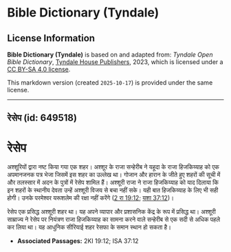 # Bible Dictionary (Tyndale)

## License Information

**Bible Dictionary (Tyndale)** is based on and adapted from: _Tyndale Open Bible Dictionary_, [Tyndale House Publishers](https://tyndaleopenresources.com/), 2023, which is licensed under a [CC BY-SA 4.0 license](https://creativecommons.org/licenses/by-sa/4.0/legalcode.en).

This markdown version (created `2025-10-17`) is provided under the same license.



--------------------------------

## रेसेप (id: 649518)

रेसेप
=====

अश्शूरियों द्वारा नष्ट किया गया एक शहर। अश्शूर के राजा सन्हेरीब ने यहूदा के राजा हिजकिय्याह को एक अपमानजनक पत्र भेजा जिसमें इस शहर का उल्लेख था। गोजान और हारान के जीते हुए शहरों की सूची में और तलस्सार में अदन के पुत्रों में रेसेप शामिल हैं। अश्शूरी राजा ने राजा हिजकिय्याह को याद दिलाया कि इन शहरों के स्थानीय देवता उन्हें अश्शूरी विजय से बचा नहीं सके। यही बात हिजकिय्याह के लिए भी सही होगी। उनके परमेश्वर यरूशलेम की रक्षा नहीं करेंगे ([2 रा 19:12](https://ref.ly/2Kgs19:12); [यशा 37:12](https://ref.ly/Isa37:12))।

रेसेप एक प्रसिद्ध अश्शूरी शहर था। यह अपने व्यापार और प्रशासनिक केंद्र के रूप में प्रसिद्ध था। अश्शूरी साम्राज्य ने रेसेप पर नियंत्रण राजा हिजकिय्याह का सामना करने वाले सन्हेरीब से एक सदी से अधिक पहले कर लिया था। यह आधुनिक सीरियाई शहर रेसफा के समान स्थान हो सकता है।

* **Associated Passages:** 2KI 19:12; ISA 37:12

